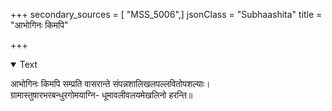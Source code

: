 +++
secondary_sources = [ "MSS_5006",]
jsonClass = "Subhaashita"
title = "आभोगिनः किमपि"

+++

<details open><summary>Text</summary>

आभोगिनः किमपि सम्प्रति वासरान्ते संपन्नशालिखलपल्लवितोपशल्याः।  
ग्रामास्तुषारभरबन्धुरगोमयाग्नि- धूमावलीवलयमेखलिनो हरन्ति॥
</details>
